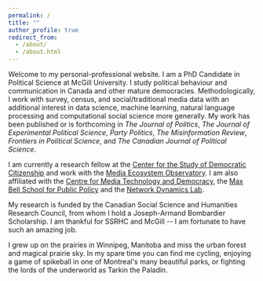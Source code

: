 ```yaml
---
permalink: /
title: ""
author_profile: true
redirect_from:
  - /about/
  - /about.html
---
```


Welcome to my personal-professional website. I am a PhD Candidate in Political Science at McGill University. I study political behaviour and communication in Canada and other mature democracies. Methodologically, I work with survey, census, and social/traditional media data with an additional interest in data science, machine learning, natural language processing and computational social science more generally. My work has been published or is forthcoming in *The Journal of Politics*, *The Journal of Experimental Political Science*, *Party Politics*, *The Misinformation Review*, *Frontiers in Political Science*, and *The Canadian Journal of Political Science*.

I am currently a research fellow at the [Center for the Study of Democratic Citizenship](https://csdc-cecd.ca/) and work with the [Media Ecosystem Observatory](https://www.mediaecosystemobservatory.com/). I am also affiliated with the [Centre for Media Technology and Democracy](https://www.mediatechdemocracy.com/), the [Max Bell School for Public Policy](https://www.mcgill.ca/maxbellschool/) and the [Network Dynamics Lab](http://networkdynamics.org/).

My research is funded by the Canadian Social Science and Humanities Research Council, from whom I hold a Joseph-Armand Bombardier Scholarship. I am thankful for SSRHC and McGill -- I am fortunate to have such an amazing job.

I grew up on the prairies in Winnipeg, Manitoba and miss the urban forest and magical prairie sky. In my spare time you can find me cycling, enjoying a game of spikeball in one of Montreal's many beautiful parks, or fighting the lords of the underworld as Tarkin the Paladin.
